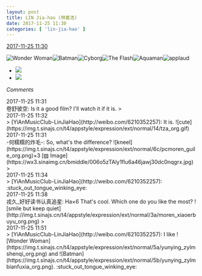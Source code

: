 ```yaml
---
layout: post
title: LIN Jia-hao (林嘉浩)
date: 2017-11-25 11:30
categories: [ 'lin-jia-hao' ]
---
```


<div class="weibo-info">
  <a href="https://weibo.com/6210352257/FwHqp0nYG">2017-11-25 11:30</a>
</div>

![Wonder Woman](https://img.t.sinajs.cn/t4/appstyle/expression/ext/normal/5a/yunying_zylmshenqi_org.png)![Batman](https://img.t.sinajs.cn/t4/appstyle/expression/ext/normal/5b/yunying_zylmbianfuxia_org.png)![Cyborg](https://img.t.sinajs.cn/t4/appstyle/expression/ext/normal/1a/yunying_zylmganggu_org.png)![The Flash](https://img.t.sinajs.cn/t4/appstyle/expression/ext/normal/62/yunying_zylmshandianxia_org.png)![Aquaman](https://img.t.sinajs.cn/t4/appstyle/expression/ext/normal/ae/yunying_zylmhaiwang_org.png)![applaud](https://img.t.sinajs.cn/t4/appstyle/expression/ext/normal/36/gza_org.gif)

<!-- more -->

<ul class="weibo-pic-list-1">
  <li class="weibo-pic">
    <a href="https://wx1.sinaimg.cn/mw690/006Mi0jTly1flu68cvmkvj32bc12i4qp.jpg"><img src="https://wx1.sinaimg.cn/thumb150/006Mi0jTly1flu68cvmkvj32bc12i4qp.jpg" /></a>
  </li>
  <li class="weibo-pic">
    <a href="https://wx3.sinaimg.cn/mw690/006Mi0jTly1flu68akl0sj32c0340e88.jpg"><img src="https://wx3.sinaimg.cn/thumb150/006Mi0jTly1flu68akl0sj32c0340e88.jpg" /></a>
  </li>
</ul>

*Comments*

<div class="weibo-info">2017-11-25 11:31</div>
卷舒彼空: Is it a good film? I'll watch it if it is.
> <div class="weibo-info">2017-11-25 11:32</div>
> [YiAnMusicClub-LinJiaHao](http://weibo.com/6210352257): It is. ![cute](https://img.t.sinajs.cn/t4/appstyle/expression/ext/normal/14/tza_org.gif)

<div class="weibo-info">2017-11-25 11:31</div>
-何糯糯的炸毛-: So, what's the difference? ![kneel](https://img.t.sinajs.cn/t4/appstyle/expression/ext/normal/6c/pcmoren_guile_org.png)×3 [▨ Image](https://wx3.sinaimg.cn/bmiddle/006o5zTAly1flu6a46jawj30dc0nqgrx.jpg)
> <div class="weibo-info">2017-11-25 11:34</div>
> [YiAnMusicClub-LinJiaHao](http://weibo.com/6210352257): :stuck_out_tongue_winking_eye:

<div class="weibo-info">2017-11-25 11:38</div>
戎久_好好读书认真追星: Ha×6 That's cool. Which one do you like the most? ![smile but keep quiet](http://img.t.sinajs.cn/t4/appstyle/expression/ext/normal/3a/moren_xiaoerbuyu_org.png)
> <div class="weibo-info">2017-11-25 11:51</div>
> [YiAnMusicClub-LinJiaHao](http://weibo.com/6210352257): I like ![Wonder Woman](https://img.t.sinajs.cn/t4/appstyle/expression/ext/normal/5a/yunying_zylmshenqi_org.png) and ![Batman](https://img.t.sinajs.cn/t4/appstyle/expression/ext/normal/5b/yunying_zylmbianfuxia_org.png). :stuck_out_tongue_winking_eye:
